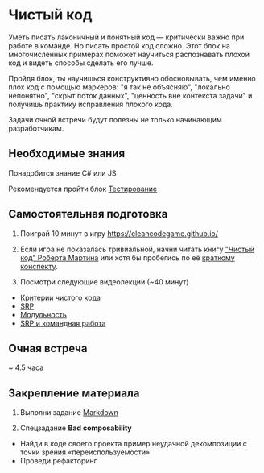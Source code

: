 # Чистый код

Уметь писать лаконичный и понятный код — критически важно при работе в команде. Но писать простой код сложно. Этот блок на многочисленных примерах поможет научиться распознавать плохой код и видеть способы сделать его лучше.

Пройдя блок, ты научишься конструктивно обосновывать, чем именно плох код с помощью маркеров: "я так не объясняю", "локально непонятно", "скрыт поток данных", "ценность вне контекста задачи" и получишь практику исправления плохого кода.

Задачи очной встречи будут полезны не только начинающим разработчикам.


## Необходимые знания

Понадобится знание C# или JS

Рекомендуется пройти блок [Тестирование](https://github.com/kontur-courses/testing)


## Самостоятельная подготовка

1. Поиграй 10 минут в игру https://cleancodegame.github.io/

2. Если игра не показалась тривиальной, начни читать книгу ["Чистый код" Роберта Мартина](http://bit.ly/1Dwre5P) или хотя бы пробегись по её [краткому конспекту](http://slidesha.re/1DTGjwg).

3. Посмотри следующие видеолекции (~40 минут)
  * [Критерии чистого кода](https://ulearn.me/Course/cs2/Kritierii_chistogho_koda_cb1d4c4d-47cd-4d51-bfb6-a05fc95e511e)
  * [SRP](https://ulearn.me/Course/cs2/SRP_5545b91a-c5c4-425b-a1e3-68663af63464)
  * [Модульность](https://ulearn.me/Course/cs2/Modul_nost__1f04d8a9-37cb-4bee-9c7d-77bb565ca346)
  * [SRP и командная работа](https://ulearn.me/Course/cs2/SRP_i_komandnaia_rabota_af23a59a-b1fe-4d88-8d9a-7ecc5e1fdfc4)


## Очная встреча

~ 4.5 часа


## Закрепление материала

1. Выполни задание [Markdown](Markdown.md)

2. Спецзадание __Bad composability__
  - Найди в коде своего проекта пример неудачной декомпозиции с точки зрения «переиспользуемости»
  - Проведи рефакторинг
